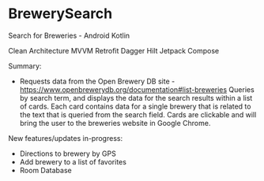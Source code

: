 # BrewerySearch
Search for Breweries - Android Kotlin

Clean Architecture
MVVM
Retrofit
Dagger Hilt
Jetpack Compose

Summary:
-  Requests data from the Open Brewery DB site - https://www.openbrewerydb.org/documentation#list-breweries
   Queries by search term, and displays the data for the search results within a list of cards.
   Each card contains data for a single brewery that is related to the text that is queried from the search field.
   Cards are clickable and will bring the user to the breweries website in Google Chrome.


New features/updates in-progress:
- Directions to brewery by GPS
- Add brewery to a list of favorites
- Room Database
